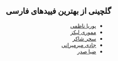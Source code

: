<div dir='rtl'>

## گلچینی از بهترین فیید‌های فارسی
- [پوریا ناظمی](https://pourianazemi.com/feed/)
- [مموری لیکز](https://memoryleaks.ir/feed//)
- [سحر شاکر](https://saharshaker.com/feed/)
- [جادی میرمیرانی](https://jadi.net/feed/)
- [ضیا صدر](https://www.ziyasadr.com/feed/)

</div>
